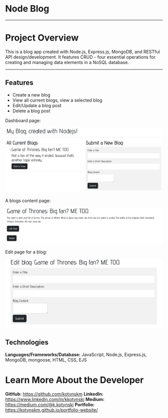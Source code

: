 # Node Blog

---

# Project Overview

This is a blog app created with Node.js, Express.js, MongoDB, and RESTful API design/development. It features CRUD - four essential operations for creating and managing data elements in a NoSQL database.

---

## Features

- Create a new blog
- View all current blogs, view a selected blog
- Edit/Update a blog post
- Delete a blog post

Dashboard page:

<img src="/public/img/dash.png">

A blogs content page:

<img src="/public/img/blog.png">

Edit page for a blog:

<img src="/public/img/edit.png">

## Technologies

**Languages/Frameworks/Database:** JavaScript, Node.js, Express.js, MongoDB, mongoose, HTML, CSS, EJS

# <a name="about"></a>Learn More About the Developer

**GitHub:** https://github.com/kotynskm
**LinkedIn:** https://www.linkedin.com/in/kkotynski
**Medium:** https://medium.com/@k.kotynski
**Portfolio:** https://kotynskm.github.io/portfolio-website/
